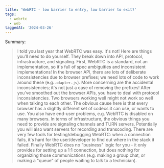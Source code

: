 ```yaml
---
title: 'WebRTC - low barrier to entry, low barrier to exit?'
tags:
  - webrtc
  - web
taggedAt: '2024-03-26'
---
```


Summary:

> I told you last year that WebRTC was easy. It's not! Here are things you'll need to do yourself. They break down into API, protocol, infrastructure, and signaling. First, WebRTC is a standard, not an implementation, so it's full of spec ambiguities and inconsistent implementations! In the browser API, there are lots of deliberate inconsistencies due to browser prefixes; we need lots of code to work around these (e.g. `adapter.js`). More concerning are the accidental inconsistencies; it's not just a case of removing the prefixes!
After you've smoothed out the browser APIs, you have to deal with protocol inconsistencies. Two browsers working well might not work so well when talking to each other. The obvious cause here is that every browser has a slightly different set of codecs it can use, or wants to use.
You also have end-user problems, e.g. WebRTC is disabled on many browsers. In terms of infrastructure, the obvious things you need to provide are signaling channels and TURN servers. Potentially you will also want servers for recording and transcoding. There are very few tools for testing/debugging WebRTC: when a connection fails, it's hard for the user/developer to find out where in the stack it failed. Finally WebRTC does no "business" logic for you - it only provides for setting up a 1:1 connection, but does nothing for organizing those communications (e.g. making a group chat, or making a "queue" of people waiting to talk to a technician).
